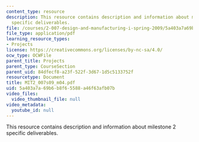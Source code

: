 ```yaml
---
content_type: resource
description: This resource contains description and information about milestone 2
  specific deliverables.
file: /courses/2-007-design-and-manufacturing-i-spring-2009/5a403a7a69b6b8f65588a46f63afb07b_MIT2_007s09_m04.pdf
file_type: application/pdf
learning_resource_types:
- Projects
license: https://creativecommons.org/licenses/by-nc-sa/4.0/
ocw_type: OCWFile
parent_title: Projects
parent_type: CourseSection
parent_uid: 84dfecf8-a23f-522f-3d67-1d5c5133752f
resourcetype: Document
title: MIT2_007s09_m04.pdf
uid: 5a403a7a-69b6-b8f6-5588-a46f63afb07b
video_files:
  video_thumbnail_file: null
video_metadata:
  youtube_id: null
---
```

This resource contains description and information about milestone 2 specific deliverables.